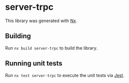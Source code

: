 # server-trpc

This library was generated with [Nx](https://nx.dev).

## Building

Run `nx build server-trpc` to build the library.

## Running unit tests

Run `nx test server-trpc` to execute the unit tests via [Jest](https://jestjs.io).
